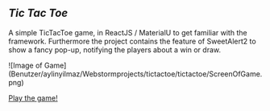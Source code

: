## *Tic Tac Toe*

A simple TicTacToe game, in ReactJS / MaterialU to get familiar with the framework. 
Furthermore the project contains the feature of SweetAlert2 to show a fancy pop-up, notifying the players about a win or draw.

![Image of Game] (Benutzer/aylinyilmaz/Webstormprojects/tictactoe/tictactoe/ScreenOfGame.png)

[Play the game!](https://aylinyil.github.io/) 
